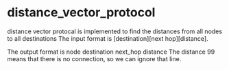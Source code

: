 # distance_vector_protocol
distance vector protocal is implemented to find the distances from all nodes to all destinations
The input format is [destination][next hop][distance].

The output format is
node
destination next_hop distance
The distance 99 means that there is no connection, so we can ignore that line.
